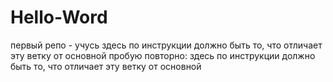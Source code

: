 # Hello-Word
первый репо - учусь
здесь по инструкции должно быть то, что отличает эту ветку от основной
пробую повторно: здесь по инструкции должно быть то, что отличает эту ветку от основной
